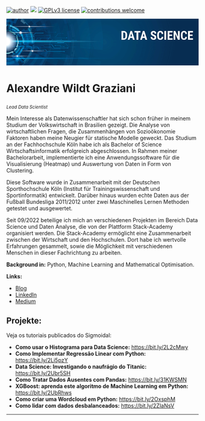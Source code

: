 [![author](https://img.shields.io/badge/author-wildt-red.svg)](https://www.linkedin.com/in/carlosfab) [![](https://img.shields.io/badge/python-3.7+-blue.svg)](https://www.python.org/downloads/release/python-365/) [![GPLv3 license](https://img.shields.io/badge/License-GPLv3-blue.svg)](http://perso.crans.org/besson/LICENSE.html) [![contributions welcome](https://img.shields.io/badge/contributions-welcome-brightgreen.svg?style=flat)](https://github.com/carlosfab/data_science/issues)

<p align="center">
  <img src="banner.png" >
</p>


# Alexandre Wildt Graziani
<sub>*Lead Data Scientist*</sub>

Mein Interesse als Datenwissenschaftler hat sich schon früher in meinem Studium der Volkswirtschaft in Brasilien gezeigt. Die Analyse von wirtschaftlichen Fragen, die Zusammenhängen von Sozioökonomie Faktoren haben meine Neugier für statische Modelle geweckt. Das Studium an der Fachhochschule Köln habe ich als Bachelor of Science Wirtschaftsinformatik erfolgreich abgeschlossen. In Rahmen meiner Bachelorarbeit, implementierte ich eine  Anwendungssoftware für die Visualisierung (Heatmap) und Auswertung von Daten in Form von Clustering. 

Diese Software wurde in Zusammenarbeit mit der Deutschen Sporthochschule Köln (Institut für 
Trainingswissenschaft und Sportinformatik) entwickelt. Darüber hinaus wurden 
echte Daten aus der Fußball Bundesliga 2011/2012 unter zwei Maschinelles Lernen Methoden 
getestet und ausgewertet.

Seit 09/2022 beteilige ich mich an verschiedenen Projekten im Bereich Data Science und Daten Analyse, die von der Plattform Stack-Academy organisiert werden. Die Stack-Academy ermöglicht eine Zusammenarbeit zwischen der Wirtschaft und den Hochschulen. Dort habe ich wertvolle Erfahrungen gesammelt, sowie die Möglichkeit mit verschiedenen Menschen in  dieser Fachrichtung  zu arbeiten.


**Background in:** Python, Machine Learning and Mathematical Optimisation.

**Links:**
* [Blog](https://sigmoidal.ai)
* [LinkedIn](https://www.linkedin.com/in/carlosfab)
* [Medium](https://www.medium.com)


## Projekte:
Veja os tutoriais publicados do Sigmoidal:

* **Como usar o Histograma para Data Science:** https://bit.ly/2L2cMwy
* **Como Implementar Regressão Linear com Python:** https://bit.ly/2Li5pzY
* **Data Science: Investigando o naufrágio do Titanic:** https://bit.ly/2Ubr5SH
* **Como Tratar Dados Ausentes com Pandas:** https://bit.ly/31KWSMN
* **XGBoost: aprenda este algoritmo de Machine Learning em Python:** https://bit.ly/2UbRhws
* **Como criar uma Wordcloud em Python:** https://bit.ly/2OxsphM
* **Como lidar com dados desbalanceados:** https://bit.ly/2ZlaNsV

---
